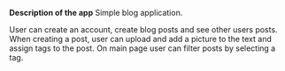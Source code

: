 **Description of the app**
Simple blog application.

User can create an account, create blog posts and see other users posts.
When creating a post, user can upload and add a picture to the text and assign tags to the post.
On main page user can filter posts by selecting a tag.

